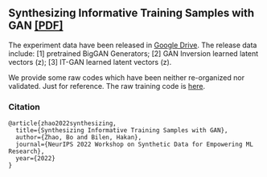 ## Synthesizing Informative Training Samples with GAN [[PDF]](https://arxiv.org/pdf/2204.07513.pdf)

The experiment data have been released in [Google Drive](https://drive.google.com/drive/folders/1qyxK4XxboBRuQVwesxQTSx-Vpcp1fCeS?usp=sharing).
The release data include: [1] pretrained BigGAN Generators; [2] GAN Inversion learned latent vectors (z); [3] IT-GAN learned latent vectors (z). 

We provide some raw codes which have been neither re-organized nor validated. Just for reference. The raw training code is [here](https://drive.google.com/drive/folders/1vENTbqDdt6f0K2fQpuUfuCEnj_09Bqeh?usp=sharing).

### Citation
```
@article{zhao2022synthesizing,
  title={Synthesizing Informative Training Samples with GAN},
  author={Zhao, Bo and Bilen, Hakan},
  journal={NeurIPS 2022 Workshop on Synthetic Data for Empowering ML Research},
  year={2022}
}
```

